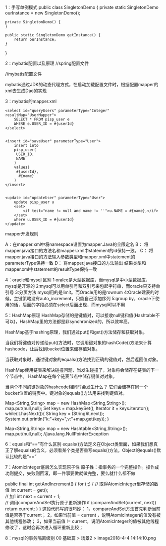 
1：手写单例模式
public class SingletonDemo {
    private static SingletonDemo ourInstance = new SingletonDemo();

    private SingletonDemo() {
    }

    public static SingletonDemo getInstance() {
        return ourInstance;
    }
}


2：mybatis配置以及原理
//spring配置文件
<!--MyBatis配置  begin-->
<bean id="sqlSessionFactory" class="org.mybatis.spring.SqlSessionFactoryBean">
   <property name="dataSource" ref="dataSource" />
   <property name="configLocation" value="classpath:conf/mybatis/config.xml"/>
</bean>

<!--  这样做的好处就是不用再写Dao的实现类了，也就是说，我们写好接口，写好配置文件，会自动映射到对应的方法和sql语句。-->
<bean class="org.mybatis.spring.mapper.MapperScannerConfigurer">
   <property name="basePackage" value="com.lzz.asfp.**.dao,com.lzz.lsp.**.dao" />
</bean>
<!--MyBatis配置  end-->
 
 
//mybatis配置文件
<?xml version="1.0" encoding="UTF-8" ?>
<!DOCTYPE configuration PUBLIC "-//mybatis.org//DTD Config 3.0//EN"
"http://mybatis.org/dtd/mybatis-3-config.dtd">

   <configuration>
      <settings>
         <!--设置日志记录使用方式-->
         <setting name="logImpl" value="LOG4J" />
      </settings>
      <!-- 配置类型别名-->
      <typeAliases>
         <package name="com.lzz.lsp.base.domain"/>
         <package name="com.lzz.lsp.base.qo"/>
         <package name="com.lzz.lsp.base.vo"/>
         <package name="com.lzz.asfp.vo"/>
      </typeAliases>
      <!-- 翻页插件拦截器-->
      <plugins>
         <plugin interceptor="com.lzz.lton.core.query.MyBatisPaginationInterceptor">
            <property name="dialect" value="mysql" />
         </plugin>
      </plugins>
   </configuration>
 
mybatis通过JDK的动态代理方式，在启动加载配置文件时，根据配置mapper的xml去生成Dao的实现

3：mybatis的mapper.xml
<?xml version="1.0" encoding="UTF-8" ?>
<!DOCTYPE mapper PUBLIC "-//mybatis.org//DTD Mapper 3.0//EN" "http://mybatis.org/dtd/mybatis-3-mapper.dtd">
<mapper namespace="com.lzz.lsp.core.user.dao.UserBaseDAO">
    <resultMap type="Euser" id="UserMapper">
        <id property="userId" column="USER_ID"/>
        <result property="name" column="Name"/>
    </resultMap>

    <select id="queryUsers" parameterType="Integer" resultMap="UserMapper">
        SELECT * FROM pisp_user e
        WHERE e.USER_ID = #{userId}
    </select>


    <insert id="saveUser" parameterType="User">
        insert into
        pisp_user(
         USER_ID,
         NAME
        )
        values(
         #{userId},
          #{name}
        )
    </insert>


    <update id="updateUser" parameterType="User">
        update pisp_user u
        <set>
            <if test="name != null and name != ''">u.NAME = #{name},</if>
        </set>
        where u.USER_ID = #{userId}
    </update>

</mapper>
mapper开发规则

A：在mapper.xml中将namespace设置为mapper.Java的全限定名 
B： 将mapper.java接口的方法名和mapper.xml中statement的id保持一致。 
C： 将mapper.java接口的方法输入参数类型和mapper.xml中statement的parameterType保持一致 
D： 将mapper.java接口的方法输出 结果类型和mapper.xml中statement的resultType保持一致



4：oracle和mysql 区别
1:oralce是大型数据库，而mysql是中小型数据库，mysql是开源的
2:mysql可以用单引号和双引号来包起字符串，而oracle只支持单引号
3:分页方法 mysql用的是limit。而Oracle用的是rownum
4:Oracle建表的时候，主键策略没有auto_increment，只能自己添加序列
5:group by，oracle下使用的话，后面的字段必须在select后面出现，而mysql可以不用


5：HashMap原理
HashMap存储的是键值对，可以接收null键和值(Hashtable不可以)，HashMap里的方法都是非synchronized的，所以效率高。

HashMap基于hashing原理，我们通过put()和get()方法储存和获取对象。

当我们将键值对传递给put()方法时，它调用键对象的hashCode()方法来计算hashcode，让后找到bucket位置来储存值对象。

当获取对象时，通过键对象的equals()方法找到正确的键值对，然后返回值对象。

HashMap使用链表来解决碰撞问题，当发生碰撞了，对象将会储存在链表的下一个节点中。 HashMap在每个链表节点中储存键值对对象。

当两个不同的键对象的hashcode相同时会发生什么？ 它们会储存在同一个bucket位置的链表中。键对象的equals()方法用来找到键值对。

Map<String,String> map  = new HashMap<String,String>();
map.put(null,null);
Set<String>  keys =  map.keySet();
Iterator it = keys.iterator();
while(it.hasNext()){
    String key = (String)it.next();
    System.out.println("k:"+key+",v:"+map.get(key));
}
 
 
Map<String,String> map  = new Hashtable<String,String>();
map.put(null,null); //java.lang.NullPointerException


6：equals和“==”有什么区别
equals()方法定义在Object类里面，如果我们想真正了解equals的含义，必须看某个类是否重写equals()方法。Object的equals()默认比较的是“==”

7：AtomicInteger底层怎么实现原子性
原子性：指事务的一个完整操作。操作成功则提交，失败则回滚，即一件事要做就做完整，要么就什么都不做

public final int getAndIncrement() {
	   for (;;) {
		   // 取得AtomicInteger里存储的数值
		 int current = get();  
		 // 加1
		 int next = current + 1;  
		 // 调用compareAndSet执行原子更新操作
		 if (compareAndSet(current, next))   
			 return current;
	    }
 }
这段代码写的很巧妙：
1，compareAndSet方法首先判断当前值是否等于current；
2，如果当前值 = current ，说明AtomicInteger的值没有被其他线程修改；
3，如果当前值 != current，说明AtomicInteger的值被其他线程修改了，这时会再次进入循环重新比较；

8：mysql的事务隔离级别
00 基础篇 > 场景2 > image2018-4-4 14:14:10.png